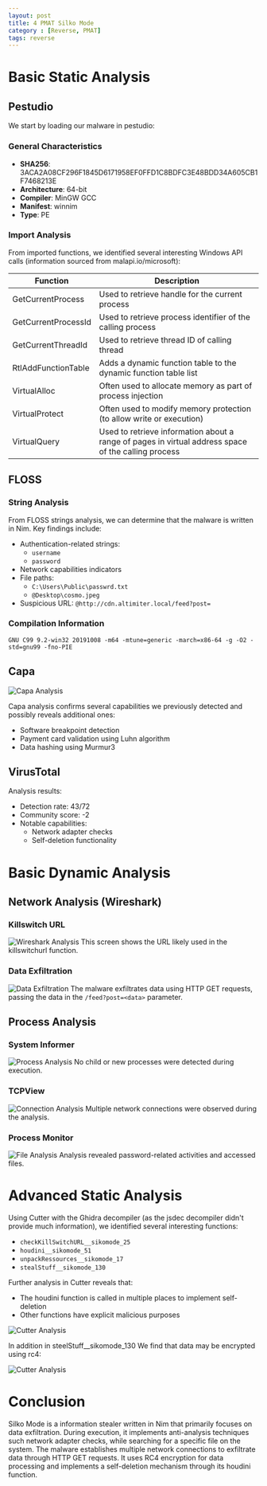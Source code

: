 ```yaml
---
layout: post
title: 4 PMAT Silko Mode
category : [Reverse, PMAT]
tags: reverse
---
```


# Basic Static Analysis

## Pestudio

We start by loading our malware in pestudio:

### General Characteristics
- **SHA256**: 3ACA2A08CF296F1845D6171958EF0FFD1C8BDFC3E48BDD34A605CB1F7468213E
- **Architecture**: 64-bit
- **Compiler**: MinGW GCC
- **Manifest**: winnim
- **Type**: PE

### Import Analysis
From imported functions, we identified several interesting Windows API calls (information sourced from malapi.io/microsoft):

| Function | Description |
|----------|-------------|
| GetCurrentProcess | Used to retrieve handle for the current process |
| GetCurrentProcessId | Used to retrieve process identifier of the calling process |
| GetCurrentThreadId | Used to retrieve thread ID of calling thread |
| RtlAddFunctionTable | Adds a dynamic function table to the dynamic function table list |
| VirtualAlloc | Often used to allocate memory as part of process injection |
| VirtualProtect | Often used to modify memory protection (to allow write or execution) |
| VirtualQuery | Used to retrieve information about a range of pages in virtual address space of the calling process |

## FLOSS

### String Analysis
From FLOSS strings analysis, we can determine that the malware is written in Nim. Key findings include:

- Authentication-related strings:
  - `username`
  - `password`
- Network capabilities indicators
- File paths:
  - `C:\Users\Public\passwrd.txt`
  - `@Desktop\cosmo.jpeg`
- Suspicious URL: `@http://cdn.altimiter.local/feed?post=`

### Compilation Information
```
GNU C99 9.2-win32 20191008 -m64 -mtune=generic -march=x86-64 -g -O2 -std=gnu99 -fno-PIE
```

## Capa

![Capa Analysis](/assets/images/silkomode/silkoModeCapa.png)

Capa analysis confirms several capabilities we previously detected and possibly reveals additional ones:
- Software breakpoint detection
- Payment card validation using Luhn algorithm
- Data hashing using Murmur3

## VirusTotal

Analysis results:
- Detection rate: 43/72
- Community score: -2
- Notable capabilities:
  - Network adapter checks
  - Self-deletion functionality

# Basic Dynamic Analysis

## Network Analysis (Wireshark)

### Killswitch URL
![Wireshark Analysis](/assets/images/silkomode/silkoModeWireshark.png)
This screen shows the URL likely used in the killswitchurl function.

### Data Exfiltration
![Data Exfiltration](/assets/images/silkomode/silkoModeWireshark2.png)
The malware exfiltrates data using HTTP GET requests, passing the data in the `/feed?post=<data>` parameter.

## Process Analysis

### System Informer
![Process Analysis](/assets/images/silkomode/systeminformer.png)
No child or new processes were detected during execution.

### TCPView
![Connection Analysis](/assets/images/silkomode/silkoModeTcpView.png)
Multiple network connections were observed during the analysis.

### Process Monitor
![File Analysis](/assets/images/silkomode/silkoModeProcmon.png)
Analysis revealed password-related activities and accessed files.

# Advanced Static Analysis

Using Cutter with the Ghidra decompiler (as the jsdec decompiler didn't provide much information), we identified several interesting functions:

- `checkKillSwitchURL__sikomode_25`
- `houdini__sikomode_51`
- `unpackRessources__sikomode_17`
- `stealStuff__sikomode_130`

Further analysis in Cutter reveals that:
- The houdini function is called in multiple places to implement self-deletion
- Other functions have explicit malicious purposes

![Cutter Analysis](/assets/images/silkomode/silkoModecutter.png)

In addition in steelStuff__sikomode_130 We find that data may be encrypted using rc4: 

![Cutter Analysis](/assets/images/silkomode/silkoModeCutter2.png)

# Conclusion

Silko Mode is a information stealer written in Nim that primarily focuses on data exfiltration. During execution, it implements anti-analysis techniques such network adapter checks, while searching for a specific file on the system. The malware establishes multiple network connections to exfiltrate data through HTTP GET requests. It uses RC4 encryption for data processing and implements a self-deletion mechanism through its houdini function.